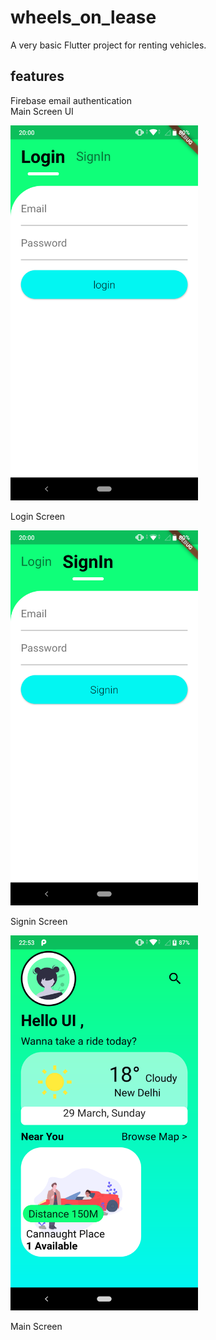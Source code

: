 # wheels_on_lease

A very basic Flutter project for renting vehicles. 

## features

Firebase email authentication<br/>
Main Screen UI<br/>


<div class="img-with-text">
    <img src="img_README/login.png"   width="300" />
    <p>Login Screen</p>
<div class="img-with-text">
    <img src="img_README/signin.png"   width="300" />
    <p>Signin Screen</p>

<div class="img-with-text">
    <img src="img_README/main_screen.png"   width="300" />
    <p>Main Screen</p>